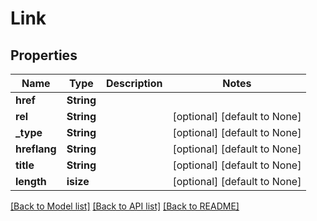 # Link

## Properties
Name | Type | Description | Notes
------------ | ------------- | ------------- | -------------
**href** | **String** |  | 
**rel** | **String** |  | [optional] [default to None]
**_type** | **String** |  | [optional] [default to None]
**hreflang** | **String** |  | [optional] [default to None]
**title** | **String** |  | [optional] [default to None]
**length** | **isize** |  | [optional] [default to None]

[[Back to Model list]](../README.md#documentation-for-models) [[Back to API list]](../README.md#documentation-for-api-endpoints) [[Back to README]](../README.md)


